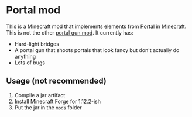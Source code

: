 # Portal mod
This is a Minecraft mod that implements elements from [Portal](http://www.thinkwithportals.com) in [Minecraft](https://minecraft.net). This is not the other [portal gun mod](http://ichun.me/mods/portalgun/). It currently has:

- Hard-light bridges
- A portal gun that shoots portals that look fancy but don't actually do anything
- Lots of bugs

## Usage (not recommended)
1. Compile a jar artifact
2. Install Minecraft Forge for 1.12.2-ish
3. Put the jar in the `mods` folder
